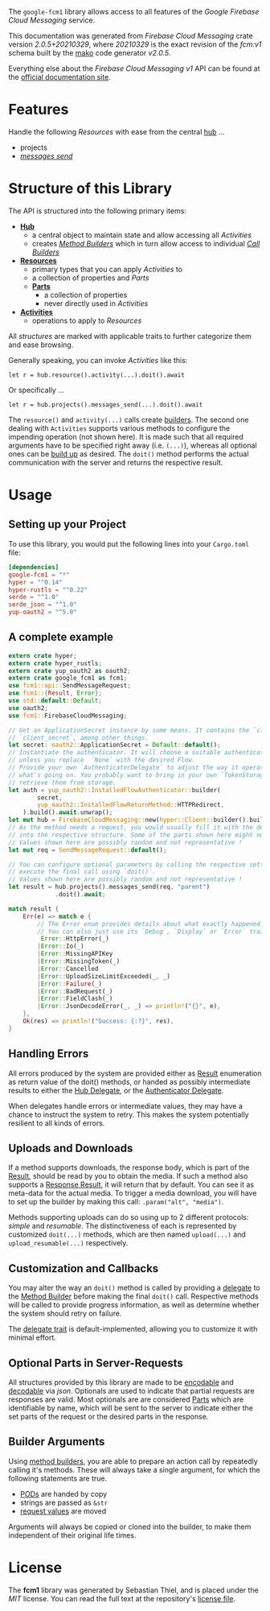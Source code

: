 <!---
DO NOT EDIT !
This file was generated automatically from 'src/mako/api/README.md.mako'
DO NOT EDIT !
-->
The `google-fcm1` library allows access to all features of the *Google Firebase Cloud Messaging* service.

This documentation was generated from *Firebase Cloud Messaging* crate version *2.0.5+20210329*, where *20210329* is the exact revision of the *fcm:v1* schema built by the [mako](http://www.makotemplates.org/) code generator *v2.0.5*.

Everything else about the *Firebase Cloud Messaging* *v1* API can be found at the
[official documentation site](https://firebase.google.com/docs/cloud-messaging).
# Features

Handle the following *Resources* with ease from the central [hub](https://docs.rs/google-fcm1/2.0.5+20210329/google_fcm1/FirebaseCloudMessaging) ... 

* projects
 * [*messages send*](https://docs.rs/google-fcm1/2.0.5+20210329/google_fcm1/api::ProjectMessageSendCall)




# Structure of this Library

The API is structured into the following primary items:

* **[Hub](https://docs.rs/google-fcm1/2.0.5+20210329/google_fcm1/FirebaseCloudMessaging)**
    * a central object to maintain state and allow accessing all *Activities*
    * creates [*Method Builders*](https://docs.rs/google-fcm1/2.0.5+20210329/google_fcm1/client::MethodsBuilder) which in turn
      allow access to individual [*Call Builders*](https://docs.rs/google-fcm1/2.0.5+20210329/google_fcm1/client::CallBuilder)
* **[Resources](https://docs.rs/google-fcm1/2.0.5+20210329/google_fcm1/client::Resource)**
    * primary types that you can apply *Activities* to
    * a collection of properties and *Parts*
    * **[Parts](https://docs.rs/google-fcm1/2.0.5+20210329/google_fcm1/client::Part)**
        * a collection of properties
        * never directly used in *Activities*
* **[Activities](https://docs.rs/google-fcm1/2.0.5+20210329/google_fcm1/client::CallBuilder)**
    * operations to apply to *Resources*

All *structures* are marked with applicable traits to further categorize them and ease browsing.

Generally speaking, you can invoke *Activities* like this:

```Rust,ignore
let r = hub.resource().activity(...).doit().await
```

Or specifically ...

```ignore
let r = hub.projects().messages_send(...).doit().await
```

The `resource()` and `activity(...)` calls create [builders][builder-pattern]. The second one dealing with `Activities` 
supports various methods to configure the impending operation (not shown here). It is made such that all required arguments have to be 
specified right away (i.e. `(...)`), whereas all optional ones can be [build up][builder-pattern] as desired.
The `doit()` method performs the actual communication with the server and returns the respective result.

# Usage

## Setting up your Project

To use this library, you would put the following lines into your `Cargo.toml` file:

```toml
[dependencies]
google-fcm1 = "*"
hyper = "^0.14"
hyper-rustls = "^0.22"
serde = "^1.0"
serde_json = "^1.0"
yup-oauth2 = "^5.0"
```

## A complete example

```Rust
extern crate hyper;
extern crate hyper_rustls;
extern crate yup_oauth2 as oauth2;
extern crate google_fcm1 as fcm1;
use fcm1::api::SendMessageRequest;
use fcm1::{Result, Error};
use std::default::Default;
use oauth2;
use fcm1::FirebaseCloudMessaging;

// Get an ApplicationSecret instance by some means. It contains the `client_id` and 
// `client_secret`, among other things.
let secret: oauth2::ApplicationSecret = Default::default();
// Instantiate the authenticator. It will choose a suitable authentication flow for you, 
// unless you replace  `None` with the desired Flow.
// Provide your own `AuthenticatorDelegate` to adjust the way it operates and get feedback about 
// what's going on. You probably want to bring in your own `TokenStorage` to persist tokens and
// retrieve them from storage.
let auth = yup_oauth2::InstalledFlowAuthenticator::builder(
        secret,
        yup_oauth2::InstalledFlowReturnMethod::HTTPRedirect,
    ).build().await.unwrap();
let mut hub = FirebaseCloudMessaging::new(hyper::Client::builder().build(hyper_rustls::HttpsConnector::with_native_roots()), auth);
// As the method needs a request, you would usually fill it with the desired information
// into the respective structure. Some of the parts shown here might not be applicable !
// Values shown here are possibly random and not representative !
let mut req = SendMessageRequest::default();

// You can configure optional parameters by calling the respective setters at will, and
// execute the final call using `doit()`.
// Values shown here are possibly random and not representative !
let result = hub.projects().messages_send(req, "parent")
             .doit().await;

match result {
    Err(e) => match e {
        // The Error enum provides details about what exactly happened.
        // You can also just use its `Debug`, `Display` or `Error` traits
         Error::HttpError(_)
        |Error::Io(_)
        |Error::MissingAPIKey
        |Error::MissingToken(_)
        |Error::Cancelled
        |Error::UploadSizeLimitExceeded(_, _)
        |Error::Failure(_)
        |Error::BadRequest(_)
        |Error::FieldClash(_)
        |Error::JsonDecodeError(_, _) => println!("{}", e),
    },
    Ok(res) => println!("Success: {:?}", res),
}

```
## Handling Errors

All errors produced by the system are provided either as [Result](https://docs.rs/google-fcm1/2.0.5+20210329/google_fcm1/client::Result) enumeration as return value of
the doit() methods, or handed as possibly intermediate results to either the 
[Hub Delegate](https://docs.rs/google-fcm1/2.0.5+20210329/google_fcm1/client::Delegate), or the [Authenticator Delegate](https://docs.rs/yup-oauth2/*/yup_oauth2/trait.AuthenticatorDelegate.html).

When delegates handle errors or intermediate values, they may have a chance to instruct the system to retry. This 
makes the system potentially resilient to all kinds of errors.

## Uploads and Downloads
If a method supports downloads, the response body, which is part of the [Result](https://docs.rs/google-fcm1/2.0.5+20210329/google_fcm1/client::Result), should be
read by you to obtain the media.
If such a method also supports a [Response Result](https://docs.rs/google-fcm1/2.0.5+20210329/google_fcm1/client::ResponseResult), it will return that by default.
You can see it as meta-data for the actual media. To trigger a media download, you will have to set up the builder by making
this call: `.param("alt", "media")`.

Methods supporting uploads can do so using up to 2 different protocols: 
*simple* and *resumable*. The distinctiveness of each is represented by customized 
`doit(...)` methods, which are then named `upload(...)` and `upload_resumable(...)` respectively.

## Customization and Callbacks

You may alter the way an `doit()` method is called by providing a [delegate](https://docs.rs/google-fcm1/2.0.5+20210329/google_fcm1/client::Delegate) to the 
[Method Builder](https://docs.rs/google-fcm1/2.0.5+20210329/google_fcm1/client::CallBuilder) before making the final `doit()` call. 
Respective methods will be called to provide progress information, as well as determine whether the system should 
retry on failure.

The [delegate trait](https://docs.rs/google-fcm1/2.0.5+20210329/google_fcm1/client::Delegate) is default-implemented, allowing you to customize it with minimal effort.

## Optional Parts in Server-Requests

All structures provided by this library are made to be [encodable](https://docs.rs/google-fcm1/2.0.5+20210329/google_fcm1/client::RequestValue) and 
[decodable](https://docs.rs/google-fcm1/2.0.5+20210329/google_fcm1/client::ResponseResult) via *json*. Optionals are used to indicate that partial requests are responses 
are valid.
Most optionals are are considered [Parts](https://docs.rs/google-fcm1/2.0.5+20210329/google_fcm1/client::Part) which are identifiable by name, which will be sent to 
the server to indicate either the set parts of the request or the desired parts in the response.

## Builder Arguments

Using [method builders](https://docs.rs/google-fcm1/2.0.5+20210329/google_fcm1/client::CallBuilder), you are able to prepare an action call by repeatedly calling it's methods.
These will always take a single argument, for which the following statements are true.

* [PODs][wiki-pod] are handed by copy
* strings are passed as `&str`
* [request values](https://docs.rs/google-fcm1/2.0.5+20210329/google_fcm1/client::RequestValue) are moved

Arguments will always be copied or cloned into the builder, to make them independent of their original life times.

[wiki-pod]: http://en.wikipedia.org/wiki/Plain_old_data_structure
[builder-pattern]: http://en.wikipedia.org/wiki/Builder_pattern
[google-go-api]: https://github.com/google/google-api-go-client

# License
The **fcm1** library was generated by Sebastian Thiel, and is placed 
under the *MIT* license.
You can read the full text at the repository's [license file][repo-license].

[repo-license]: https://github.com/Byron/google-apis-rsblob/main/LICENSE.md
